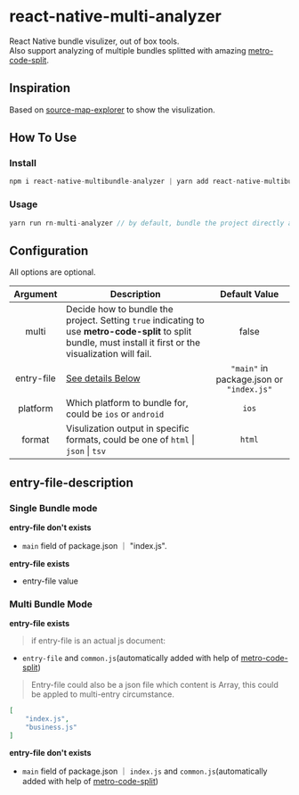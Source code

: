 # react-native-multi-analyzer

React Native bundle visulizer, out of box tools.   
Also support analyzing of multiple bundles splitted with amazing [metro-code-split](https://github.com/wuba/metro-code-split). 

## Inspiration

Based on [source-map-explorer](https://github.com/danvk/source-map-explorer) to show the visulization. 

## How To Use

### Install

```ts
npm i react-native-multibundle-analyzer | yarn add react-native-multibundle-analyzer
```

### Usage

```ts
yarn run rn-multi-analyzer // by default, bundle the project directly and open in Browser
```

## Configuration

All options are optional.

| Argument | Description | Default Value|
|:---:|---|:---:|
|multi|Decide how to bundle the project. Setting `true` indicating to use **metro-code-split** to split bundle, must install it first or the visualization will fail.| false|
|entry-file|[See details Below](###entry-file-description)|``"main"`` in package.json or ``"index.js"``|
|platform|Which platform to bundle for, could be ``ios`` or ``android``|``ios``|
|format| Visulization output in specific formats, could be one of `html` &#124; `json` &#124; `tsv` | ``html``|

## entry-file-description

### Single Bundle mode

**entry-file don't exists**  

- `main` field of package.json ｜ "index.js". 

**entry-file exists**

- entry-file value

### Multi Bundle Mode

**entry-file exists**

> if entry-file is an actual js document: 
- `entry-file` and `common.js`(automatically added with help of [metro-code-split](https://github.com/wuba/metro-code-split))

> Entry-file could also be a json file which content is Array, this could be appled to multi-entry circumstance.
```json
[
    "index.js",
    "business.js"
]
```

**entry-file don't exists**

- `main` field of package.json ｜ `index.js` and `common.js`(automatically added with help of [metro-code-split](https://github.com/wuba/metro-code-split))

